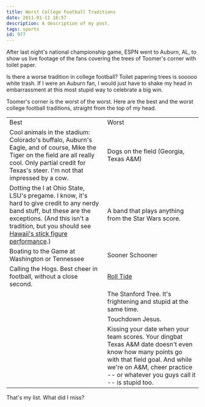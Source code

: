 ```yaml
---
title: Worst College Football Traditions
date: 2011-01-11 16:57
description: A description of my post.
tags: sports
id: 977
---
```

After last night's national championship game, ESPN went to Auburn, AL, to show us live footage of the fans covering the trees of Toomer's corner with toilet paper.

Is there a worse tradition in college football?  Toilet papering trees is sooooo white trash.  If I were an Auburn fan, I would just have to shake my head in embarrassment at this most stupid way to celebrate a big win.  

Toomer's corner is the worst of the worst.  Here are the best and the worst college football traditions, straight from the top of my head.
<span class="spanEndPreview">&nbsp;</span>
<table>
	<tr>
		<td>Best</td>
		<td>Worst</td>
	</tr>
	<tr>
		<td>Cool animals in the stadium:  Colorado's buffalo, Auburn's Eagle, and of course, Mike the Tiger on the field are all really cool.  Only partial credit for Texas's steer.  I'm not that impressed by a cow.</td>
		<td>Dogs on the field (Georgia, Texas A&M)</td>
	</tr>
	<tr>
		<td>Dotting the I at Ohio State, LSU's pregame.  I know, it's hard to give credit to any nerdy band stuff, but these are the exceptions.  (And this isn't a tradition, but you should see <a href="http://www.youtube.com/watch?v=MREKsMPUdcg" target="_blank">Hawaii's stick figure performance</a>.)</td>
		<td>A band that plays anything from the Star Wars score.</td>
	</tr>
	<tr>
		<td>Boating to the Game at Washington or Tennessee</td>
		<td>Sooner Schooner</td>
	</tr>
	<tr>
		<td>Calling the Hogs.  Best cheer in football, without a close second.</td>
		<td><a href="http://www.youtube.com/watch?v=Nvyknw4VClE" target="_blank">Roll Tide</a></td>
	</tr>
	<tr>
		<td>&nbsp;</td>
		<td>The Stanford Tree.  It's frightening and stupid at the same time.</td>
	</tr>
	<tr>
		<td>&nbsp;</td>
		<td>Touchdown Jesus.</td>
	</tr>
	<tr>
		<td>&nbsp;</td>
		<td>Kissing your date when your team scores.  Your dingbat Texas A&M date doesn't even know how many points go with that field goal.  And while we're on A&M, cheer practice -- or whatever you guys call it -- is stupid too.</td>
	</tr>
</table>

That's my list.  What did I miss?